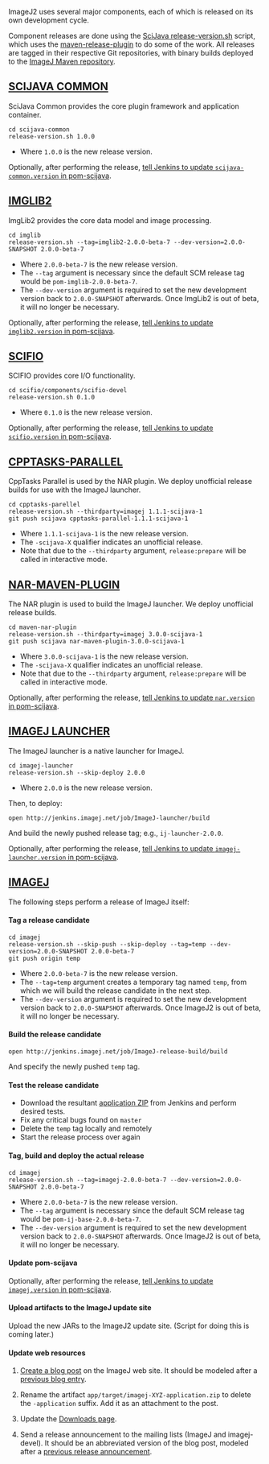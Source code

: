 ImageJ2 uses several major components, each of which is released on its own
development cycle.

Component releases are done using the [SciJava
release-version.sh](https://github.com/scijava/scijava-common/blob/master/bin/release-version.sh)
script, which uses the
[maven-release-plugin](http://maven.apache.org/maven-release/maven-release-plugin/)
to do some of the work. All releases are tagged in their respective Git
repositories, with binary builds deployed to the [ImageJ Maven
repository](http://maven.imagej.net/).

## [SCIJAVA COMMON](https://github.com/scijava/scijava-common)

SciJava Common provides the core plugin framework and application container.

    cd scijava-common
    release-version.sh 1.0.0

- Where `1.0.0` is the new release version.

Optionally, after performing the release, [tell Jenkins to update
`scijava-common.version` in
pom-scijava](http://jenkins.imagej.net/view/SciJava/job/Bump-POM-SciJava/build).

## [IMGLIB2](https://github.com/imagej/imglib)

ImgLib2 provides the core data model and image processing.

    cd imglib
    release-version.sh --tag=imglib2-2.0.0-beta-7 --dev-version=2.0.0-SNAPSHOT 2.0.0-beta-7

- Where `2.0.0-beta-7` is the new release version.
- The `--tag` argument is necessary since the default
  SCM release tag would be `pom-imglib-2.0.0-beta-7`.
- The `--dev-version` argument is required to set the new
  development version back to `2.0.0-SNAPSHOT` afterwards.
  Once ImgLib2 is out of beta, it will no longer be necessary.

Optionally, after performing the release, [tell Jenkins to update
`imglib2.version` in
pom-scijava](http://jenkins.imagej.net/view/SciJava/job/Bump-POM-SciJava/build).

## [SCIFIO](https://github.com/scifio/scifio)

SCIFIO provides core I/O functionality.

    cd scifio/components/scifio-devel
    release-version.sh 0.1.0

- Where `0.1.0` is the new release version.

Optionally, after performing the release, [tell Jenkins to update
`scifio.version` in
pom-scijava](http://jenkins.imagej.net/view/SciJava/job/Bump-POM-SciJava/build).

## [CPPTASKS-PARALLEL](https://github.com/scijava/cpptasks-parallel)

CppTasks Parallel is used by the NAR plugin.
We deploy unofficial release builds for use with the ImageJ launcher.

    cd cpptasks-parellel
    release-version.sh --thirdparty=imagej 1.1.1-scijava-1
    git push scijava cpptasks-parallel-1.1.1-scijava-1

- Where `1.1.1-scijava-1` is the new release version.
- The `-scijava-X` qualifier indicates an unofficial release.
- Note that due to the `--thirdparty` argument,
  `release:prepare` will be called in interactive mode.

## [NAR-MAVEN-PLUGIN](https://github.com/scijava/maven-nar-plugin)

The NAR plugin is used to build the ImageJ launcher.
We deploy unofficial release builds.

    cd maven-nar-plugin
    release-version.sh --thirdparty=imagej 3.0.0-scijava-1
    git push scijava nar-maven-plugin-3.0.0-scijava-1

- Where `3.0.0-scijava-1` is the new release version.
- The `-scijava-X` qualifier indicates an unofficial release.
- Note that due to the `--thirdparty` argument,
  `release:prepare` will be called in interactive mode.

Optionally, after performing the release, [tell Jenkins to update
`nar.version` in
pom-scijava](http://jenkins.imagej.net/view/SciJava/job/Bump-POM-SciJava/build).

## [IMAGEJ LAUNCHER](https://github.com/imagej/imagej-launcher)

The ImageJ launcher is a native launcher for ImageJ.

    cd imagej-launcher
    release-version.sh --skip-deploy 2.0.0

- Where `2.0.0` is the new release version.

Then, to deploy:

    open http://jenkins.imagej.net/job/ImageJ-launcher/build

And build the newly pushed release tag; e.g., `ij-launcher-2.0.0`.

Optionally, after performing the release, [tell Jenkins to update
`imagej-launcher.version` in
pom-scijava](http://jenkins.imagej.net/view/SciJava/job/Bump-POM-SciJava/build).

## [IMAGEJ](https://github.com/imagej/imagej)

The following steps perform a release of ImageJ itself:

#### Tag a release candidate

    cd imagej
    release-version.sh --skip-push --skip-deploy --tag=temp --dev-version=2.0.0-SNAPSHOT 2.0.0-beta-7
    git push origin temp

- Where `2.0.0-beta-7` is the new release version.
- The `--tag=temp` argument creates a temporary tag named `temp`,
  from which we will build the release candidate in the next step.
- The `--dev-version` argument is required to set the new
  development version back to `2.0.0-SNAPSHOT` afterwards.
  Once ImageJ2 is out of beta, it will no longer be necessary.

#### Build the release candidate

    open http://jenkins.imagej.net/job/ImageJ-release-build/build

And specify the newly pushed `temp` tag.

#### Test the release candidate

- Download the resultant [application
  ZIP](http://jenkins.imagej.net/job/ImageJ-release-build/lastSuccessfulBuild/artifact/app/target/)
  from Jenkins and perform desired tests.
- Fix any critical bugs found on `master`
- Delete the `temp` tag locally and remotely
- Start the release process over again

#### Tag, build and deploy the actual release

    cd imagej
    release-version.sh --tag=imagej-2.0.0-beta-7 --dev-version=2.0.0-SNAPSHOT 2.0.0-beta-7

- Where `2.0.0-beta-7` is the new release version.
- The `--tag` argument is necessary since the default
  SCM release tag would be `pom-ij-base-2.0.0-beta-7`.
- The `--dev-version` argument is required to set the new
  development version back to `2.0.0-SNAPSHOT` afterwards.
  Once ImageJ2 is out of beta, it will no longer be necessary.

#### Update pom-scijava

Optionally, after performing the release, [tell Jenkins to update
`imagej.version` in
pom-scijava](http://jenkins.imagej.net/view/SciJava/job/Bump-POM-SciJava/build).

#### Upload artifacts to the ImageJ update site

Upload the new JARs to the ImageJ2 update site.
(Script for doing this is coming later.)

#### Update web resources

1. [Create a blog post](http://developer.imagej.net/node/add/blog) on the
   ImageJ web site. It should be modeled after a [previous blog
   entry](http://developer.imagej.net/2012/07/13/imagej-v200-beta3).

2. Rename the artifact `app/target/imagej-XYZ-application.zip` to delete the
   `-application` suffix. Add it as an attachment to the post.

3. Update the [Downloads page](http://developer.imagej.net/downloads).

4. Send a release announcement to the mailing lists (ImageJ and imagej-devel).
   It should be an abbreviated version of the blog post, modeled after a
   [previous release
   announcement](http://imagej.net/pipermail/imagej-devel/2012-May/000975.html).
